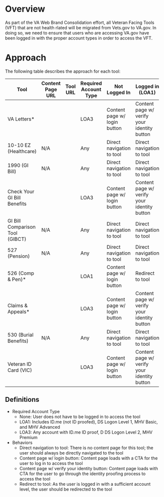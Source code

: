 # Overview
As part of the VA Web Brand Consolidation effort, all Veteran Facing Tools (VFT) that are not health rlated will be migrated from Vets.gov to VA.gov. In doing so, we need to ensure that users who are accessing VA.gov have been logged in with the proper account types in order to access the VFT.

# Approach
The following table describes the approach for each tool:

| Tool | Content Page URL | Tool URL | Required Account Type | Not Logged In | Logged in (LOA1) | Logged in (LOA2) |
|------|------------------|----------|-----------------------|---------------|------------------|------------------|
| VA Letters* | | | LOA3 | Content page w/ login button | Content page w/ verify your identity button | Redirect to tool |
| 10-10 EZ (Healthcare) | N/A | | Any | Direct navigation to tool | Direct navigation to tool | Direct navigation to tool |
| 1990 (GI Bill) | N/A | | Any | Direct navigation to tool | Direct navigation to tool | Direct navigation to tool |
| Check Your GI Bill Benefits | | | LOA3 | Content page w/ login button | Content page w/ verify your identity button | Redirect to tool |
| GI Bill Comparison Tool (GIBCT) | N/A | | Any | Direct navigation to tool | Direct navigation to tool | Direct navigation to tool |
| 527 (Pension) | N/A | | Any | Direct navigation to tool | Direct navigation to tool | Direct navigation to tool |
| 526 (Comp & Pen)* | | | LOA1 | Content page w/ login button | Redirect to tool | Redirect to tool |
| Claims & Appeals* | | | LOA3 | Content page w/ login button | Content page w/ verify your identity button | Redirect to tool |
| 530 (Burial Benefits) | N/A | | Any | Direct navigation to tool | Direct navigation to tool | Direct navigation to tool |
| Veteran ID Card (VIC) | | | LOA3 | Content page w/ login button | Content page w/ verify your identity button | Redirect to tool |

## Definitions
- Required Account Type
   - None: User does not have to be logged in to access the tool
   - LOA1: Includes ID.me (not ID proofed), DS Logon Level 1, MHV Basic, and MHV Advanced
   - LOA3: Any account with ID.me ID proof, D DS Logon Level 2, MHV Premium
- Behaviors
   - Direct navigation to tool: There is no content page for this tool; the user should always be directly navigated to the tool
   - Content page w/ login button: Content page loads with a CTA for the user to log in to access the tool
   - Content page w/ verify your identity button: Content page loads with CTA for the user to go through the identity proofing process to access the tool
   - Redirect to tool: As the user is logged in with a sufficient account level, the user should be redirected to the tool
